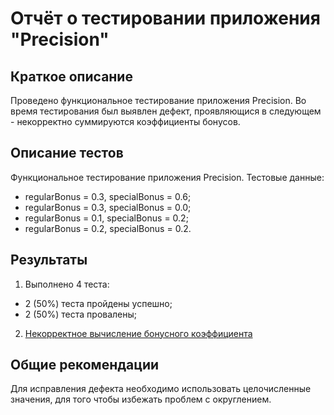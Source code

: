 # Отчёт о тестировании приложения "Precision"

## Краткое описание

Проведено функциональное тестирование приложения Precision.
Во время тестирования был выявлен дефект, проявляющися в следующем - некорректно суммируются коэффициенты бонусов.

## Описание тестов

Функциональное тестирование приложения Precision.
Тестовые данные:
* regularBonus = 0.3, specialBonus = 0.6;
* regularBonus = 0.3, specialBonus = 0.0;
* regularBonus = 0.1, specialBonus = 0.2;
* regularBonus = 0.2, specialBonus = 0.2.

## Результаты

1. Выполнено 4 теста:
  * 2 (50%) теста пройдены успешно;
  * 2 (50%) теста провалены;
2. [Некорректное вычисление бонусного коэффициента](https://github.com/AlexSMGr54/netology-java-homework-1.2.2/issues/1)

## Общие рекомендации

Для исправления дефекта необходимо использовать целочисленные значения, для того чтобы избежать проблем с округлением.
